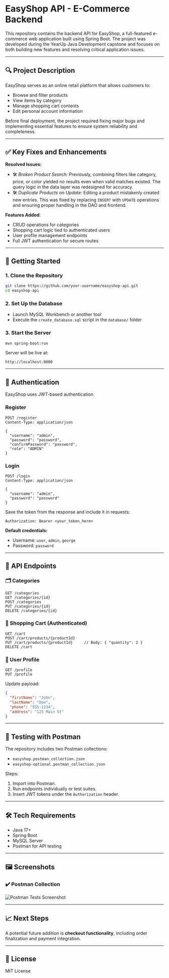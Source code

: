 # EasyShop API - E-Commerce Backend

This repository contains the backend API for EasyShop, a full-featured e-commerce web application built using Spring Boot. The project was developed during the YearUp Java Development capstone and focuses on both building new features and resolving critical application issues.

---

## 🔍 Project Description

EasyShop serves as an online retail platform that allows customers to:

- Browse and filter products
- View items by category
- Manage shopping cart contents
- Edit personal account information

Before final deployment, the project required fixing major bugs and implementing essential features to ensure system reliability and completeness.

---

## ✅ Key Fixes and Enhancements

**Resolved Issues:**

- 🛠️ *Broken Product Search:* Previously, combining filters like category, price, or color yielded no results even when valid matches existed. The query logic in the data layer was redesigned for accuracy.
- 🛠️ *Duplicate Products on Update:* Editing a product mistakenly created new entries. This was fixed by replacing `INSERT` with `UPDATE` operations and ensuring proper handling in the DAO and frontend.

**Features Added:**

- CRUD operations for categories
- Shopping cart logic tied to authenticated users
- User profile management endpoints
- Full JWT authentication for secure routes

---

## 🚀 Getting Started

### 1. Clone the Repository

```bash
git clone https://github.com/your-username/easyshop-api.git
cd easyshop-api
```

### 2. Set Up the Database

- Launch MySQL Workbench or another tool
- Execute the `create_database.sql` script in the `database/` folder

### 3. Start the Server

```bash
mvn spring-boot:run
```

Server will be live at:

```
http://localhost:8080
```

---

## 🔐 Authentication

EasyShop uses JWT-based authentication.

### Register

```http
POST /register
Content-Type: application/json

{
  "username": "admin",
  "password": "password",
  "confirmPassword": "password",
  "role": "ADMIN"
}
```

### Login

```http
POST /login
Content-Type: application/json

{
  "username": "admin",
  "password": "password"
}
```

Save the token from the response and include it in requests:

```
Authorization: Bearer <your_token_here>
```

**Default credentials:**

- Username: `user`, `admin`, `george`
- Password: `password`

---

## 📁 API Endpoints

### 🗂️ Categories

```http
GET /categories
GET /categories/{id}
POST /categories
PUT /categories/{id}
DELETE /categories/{id}
```

### 🛒 Shopping Cart (Authenticated)

```http
GET /cart
POST /cart/products/{productId}
PUT /cart/products/{productId}     // Body: { "quantity": 2 }
DELETE /cart
```

### 👤 User Profile

```http
GET /profile
PUT /profile
```

Update payload:
```json
{
  "firstName": "John",
  "lastName": "Doe",
  "phone": "555-1234",
  "address": "123 Main St"
}
```

---

## 🧪 Testing with Postman

The repository includes two Postman collections:

- `easyshop.postman_collection.json`
- `easyshop-optional.postman_collection.json`

Steps:

1. Import into Postman.
2. Run endpoints individually or test suites.
3. Insert JWT tokens under the `Authorization` header.

---

## 🛠️ Tech Requirements

- Java 17+
- Spring Boot
- MySQL Server
- Postman for API testing

---

## 🖼️ Screenshots

### ✔️ Postman Collection

![Postman Tests Screenshot](screenshots/postman-tests.png)

---

## 📈 Next Steps

A potential future addition is **checkout functionality**, including order finalization and payment integration.

---

## 📄 License

MIT License

